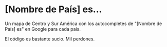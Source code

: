 # [Nombre de País] es...

Un mapa de Centro y Sur América con los autocompletes de "[Nombre de País] es" en Google para cada país. 

El código es bastante sucio. Mil perdones.

